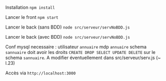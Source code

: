 Installation
 `npm install`

Lancer le front
 `npm start` 

Lancer le back (sans BDD)
 `node src/serveur/servNoBDD.js`
 
Lancer le back (avec BDD)
 `node src/serveur/servNoBDD.js`

Conf mysql necessaire : 
utilisateur `annuaire`
mdp `annuaire`
schema `sannuaire`
doit avoir les droits `CREATE DROP SELECT UPDATE DELETE` sur le schema `sannuaire`.
A modifier éventuellement dans src/serveur/serv.js (~ l.23)
 
 
Accès via `http://localhost:3000`
